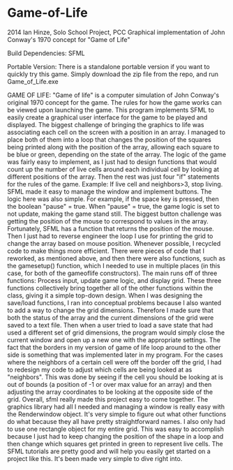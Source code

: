 # Game-of-Life
2014 Ian Hinze, Solo School Project, PCC
Graphical implementation of John Conway's 1970 concept for "Game of Life"

Build Dependencies: SFML

Portable Version: There is a standalone portable version if you want to quickly try this game. 
Simply download the zip file from the repo, and run Game_of_Life.exe


GAME OF LIFE:
"Game of life" is a computer simulation of John Conway's original 1970 concept for the game.
The rules for how the game works can be viewed upon launching the game.
This program implements SFML to easily create a graphical user interface for the game to be played
and displayed. The biggest challenge of bringing the graphics to life was associating each cell on
the screen with a position in an array. I managed to place both of them into a loop that changes
the position of the squares being printed along with the position of the array, allowing each
square to be blue or green, depending on the state of the array. The logic of the game was fairly
easy to implement, as I just had to design functions that would count up the number of live cells
around each individual cell by looking at different positions of the array. Then the rest was just
four "if"  statements for the rules of the game. Example: If live cell and neighbors>3, stop living.
SFML made it easy to manage the window and implement buttons. The logic here was also simple.
For example, if the space key is pressed, then the boolean "pause" = true. When "pause" = true,
the game logic is set to not update, making the game stand still. The biggest button challenge
was getting the position of the mouse to correspond to values in the array. Fortunately, SFML has
a function that returns the position of the mouse. Then I just had to reverse engineer the loop I
use for printing the grid to change the array based on mouse position. Whenever possible, I recycled
code to make things more efficient. There were pieces of code that I reworked, as mentioned above,
and then there were also functions, such as the gamesetup() function, which I needed to use in
multiple places (in this case, for both of the gameoflife constructors). The main runs off of three
functions: Process input, update game logic, and display grid. These three functions collectively
bring together all of the other functions within the class, giving it a simple top-down design.
When I was designing the save/load functions, I ran into conceptual problems because I also
wanted to add a way to change the grid dimensions. Therefore I made sure that both the status
of the array and the current dimensions of the grid were saved to a text file. Then when a user
tried to load a save state that had used a different set of grid dimensions, the program would simply
close the current window and open up a new one with the appropriate settings. The fact that the borders
in my version of game of life loop around to the other side is something that was implemented later in
my program. For the cases where the neighbors of a certain cell were off the border off the grid, I had
to redesign my code to adjust which cells are being looked at as "neighbors". This was done by seeing if
the cell you should be looking at is out of bounds (a position of -1 or over max value for an array) and
then adjusting the array coordinates to be looking at the opposite side of the grid.
Overall, sfml really made this project easy to come together. The graphics library had all I needed and
managing a window is really easy with the Renderwindow object. It's very simple to figure out what other functions do what
because they all have pretty straightforward names. I also only had to use one rectangle object for my
entire grid. This was easy to accomplish because I just had to keep changing the position of the shape
in a loop and then change which squares get printed in green to represent live cells. The SFML tutorials
are pretty good and will help you easily get started on a project like this. It's been made very simple
to dive right into.
